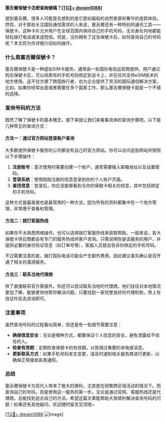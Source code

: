 **塞舌爾保號卡怎麽查詢號碼？[[TG💪+ @esim1088](https://t.me/s/esim1088)]**

提到塞舌爾，很多人可能首先想到的是它那如画般的自然美景和奢华的度假体验。然而，对于那些关注国际通信需求的人来说，塞舌爾还有一种特别的通讯工具——保號卡。这种卡片允许用户在全球范围内保持自己的手机号码，无论身处何地都能轻松拨打电话或发送短信。但是，当你拥有了这张保號卡后，如何查询自己的号码呢？本文将为你详细介绍如何操作。

### 什么是塞舌爾保號卡？

塞舌爾保號卡是一种虚拟SIM卡服务，通常由一些国际电信运营商提供。用户通过购买保號卡后，可以将原有的手机号码绑定到该卡上，并在任何支持eSIM技术的地方使用。这不仅方便了跨国旅行者，也为企业提供了灵活的国际通信解决方案。比如，如果你经常出差或者需要在多个国家工作，那么塞舌爾保號卡就是一个不错的选择。

### 查询号码的方法

既然了解了保號卡的基本概念，接下来就让我们来看看具体的查询步骤吧。以下是几种常见的查询方式：

#### 方法一：通过官方网站登录账户查询

大多数提供保號卡服务的公司都会有自己的官方网站。你可以访问这些网站并按照以下步骤操作：

1. **注册账号**：首次使用时需要创建一个账户，通常需要输入邮箱地址以及设置密码。
2. **登录系统**：使用刚刚注册的信息登录到你的个人账户页面。
3. **查找信息**：登录后，你应该能够看到与你的保號卡相关的信息，其中包括绑定的手机号码。

这种方式是最直接也是最常用的一种方法，因为所有的资料都集中在一个地方管理，非常便于查看和管理。

#### 方法二：拨打客服热线

如果你不太熟悉网络操作，也可以选择拨打客服热线来获取帮助。一般来说，各大保號卡供应商都会有专门的服务热线供客户咨询。只需说明你是该服务的用户，并提供必要的身份验证信息（如订单号等），客服人员就会告诉你绑定的手机号码。

不过需要注意的是，拨打国际电话可能会产生额外费用，因此建议事先确认是否开通了相关的漫游服务。

#### 方法三：联系当地代理商

除了直接联系官方客服外，你还可以尝试联系当地的代理商。他们往往对本地情况更加了解，能够更快地帮你解决问题。只要找到一家信誉良好的代理机构，带上有效证件前去咨询即可。

### 注意事项

虽然查询号码的过程看似简单，但还是有一些细节需要注意：

- **确保信息安全**：无论是哪种方式，都要保证个人信息的安全，避免泄露给不信任的人。
- **检查有效期**：定期检查保號卡的有效期，以免错过重要的来电或消息。
- **更新联系方式**：如果手机号码发生变更，请及时通知相关服务商进行更新，以确保正常接收各类通知。

### 总结

塞舌爾保號卡为现代人带来了极大的便利，尤其是在频繁跨区域活动的情况下。而查询自己的号码，则是使用这一服务的第一步。无论是通过官网、客服热线还是代理商，总能找到适合自己的方法。希望这篇文章能帮助大家顺利解决查询号码的问题！如果还有其他疑问，欢迎随时留言交流哦~

[[TG💪+ @esim1088](https://t.me/s/esim1088) ![Image](https://i.postimg.cc/4NQfJmqS/Snipaste-2025-05-13-00-14-12.png)]